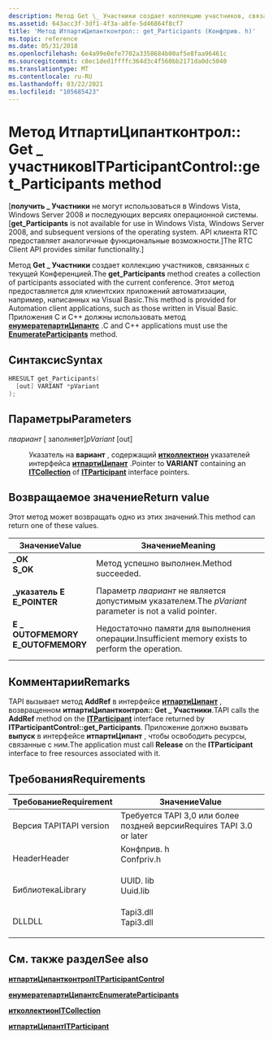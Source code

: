 ```yaml
---
description: Метод Get \_ Участники создает коллекцию участников, связанных с текущей Конференцией.
ms.assetid: 643acc3f-3df1-4f3a-a8fe-5d46864f8cf7
title: 'Метод ИтпартиЦипантконтрол:: get_Participants (Конфприв. h)'
ms.topic: reference
ms.date: 05/31/2018
ms.openlocfilehash: 6e4a99e0efe7702a3358684b00af5e8faa96461c
ms.sourcegitcommit: c8ec1ded1ffffc364d3c4f560bb2171da0dc5040
ms.translationtype: MT
ms.contentlocale: ru-RU
ms.lasthandoff: 03/22/2021
ms.locfileid: "105685423"
---
```

# <a name="itparticipantcontrolget_participants-method"></a><span data-ttu-id="ac1d5-103">Метод ИтпартиЦипантконтрол:: Get \_ участников</span><span class="sxs-lookup"><span data-stu-id="ac1d5-103">ITParticipantControl::get\_Participants method</span></span>

<span data-ttu-id="ac1d5-104">\[**получить \_ Участники** не могут использоваться в Windows Vista, Windows Server 2008 и последующих версиях операционной системы.</span><span class="sxs-lookup"><span data-stu-id="ac1d5-104">\[**get\_Participants** is not available for use in Windows Vista, Windows Server 2008, and subsequent versions of the operating system.</span></span> <span data-ttu-id="ac1d5-105">API клиента RTC предоставляет аналогичные функциональные возможности.\]</span><span class="sxs-lookup"><span data-stu-id="ac1d5-105">The RTC Client API provides similar functionality.\]</span></span>

<span data-ttu-id="ac1d5-106">Метод **Get \_ Участники** создает коллекцию участников, связанных с текущей Конференцией.</span><span class="sxs-lookup"><span data-stu-id="ac1d5-106">The **get\_Participants** method creates a collection of participants associated with the current conference.</span></span> <span data-ttu-id="ac1d5-107">Этот метод предоставляется для клиентских приложений автоматизации, например, написанных на Visual Basic.</span><span class="sxs-lookup"><span data-stu-id="ac1d5-107">This method is provided for Automation client applications, such as those written in Visual Basic.</span></span> <span data-ttu-id="ac1d5-108">Приложения C и C++ должны использовать метод [**енумератепартиЦипантс**](itparticipantcontrol-enumerateparticipants.md) .</span><span class="sxs-lookup"><span data-stu-id="ac1d5-108">C and C++ applications must use the [**EnumerateParticipants**](itparticipantcontrol-enumerateparticipants.md) method.</span></span>

## <a name="syntax"></a><span data-ttu-id="ac1d5-109">Синтаксис</span><span class="sxs-lookup"><span data-stu-id="ac1d5-109">Syntax</span></span>


```C++
HRESULT get_Participants(
  [out] VARIANT *pVariant
);
```



## <a name="parameters"></a><span data-ttu-id="ac1d5-110">Параметры</span><span class="sxs-lookup"><span data-stu-id="ac1d5-110">Parameters</span></span>

<dl> <dt>

<span data-ttu-id="ac1d5-111">*пвариант* \[ заполняет\]</span><span class="sxs-lookup"><span data-stu-id="ac1d5-111">*pVariant* \[out\]</span></span>
</dt> <dd>

<span data-ttu-id="ac1d5-112">Указатель на **вариант** , содержащий [**итколлектион**](/windows/desktop/api/tapi3if/nn-tapi3if-itcollection) указателей интерфейса [**итпартиЦипант**](itparticipant.md) .</span><span class="sxs-lookup"><span data-stu-id="ac1d5-112">Pointer to **VARIANT** containing an [**ITCollection**](/windows/desktop/api/tapi3if/nn-tapi3if-itcollection) of [**ITParticipant**](itparticipant.md) interface pointers.</span></span>

</dd> </dl>

## <a name="return-value"></a><span data-ttu-id="ac1d5-113">Возвращаемое значение</span><span class="sxs-lookup"><span data-stu-id="ac1d5-113">Return value</span></span>

<span data-ttu-id="ac1d5-114">Этот метод может возвращать одно из этих значений.</span><span class="sxs-lookup"><span data-stu-id="ac1d5-114">This method can return one of these values.</span></span>



| <span data-ttu-id="ac1d5-115">Значение</span><span class="sxs-lookup"><span data-stu-id="ac1d5-115">Value</span></span>                                                                                         | <span data-ttu-id="ac1d5-116">Значение</span><span class="sxs-lookup"><span data-stu-id="ac1d5-116">Meaning</span></span>                                                         |
|-----------------------------------------------------------------------------------------------|-----------------------------------------------------------------|
| <dl> <span data-ttu-id="ac1d5-117"><dt>**\_ОК**</dt></span><span class="sxs-lookup"><span data-stu-id="ac1d5-117"><dt>**S\_OK**</dt></span></span> </dl>          | <span data-ttu-id="ac1d5-118">Метод успешно выполнен.</span><span class="sxs-lookup"><span data-stu-id="ac1d5-118">Method succeeded.</span></span><br/>                                    |
| <dl> <span data-ttu-id="ac1d5-119"><dt>**\_указатель E**</dt></span><span class="sxs-lookup"><span data-stu-id="ac1d5-119"><dt>**E\_POINTER**</dt></span></span> </dl>     | <span data-ttu-id="ac1d5-120">Параметр *пвариант* не является допустимым указателем.</span><span class="sxs-lookup"><span data-stu-id="ac1d5-120">The *pVariant* parameter is not a valid pointer.</span></span><br/>     |
| <dl> <span data-ttu-id="ac1d5-121"><dt>**E \_ OUTOFMEMORY**</dt></span><span class="sxs-lookup"><span data-stu-id="ac1d5-121"><dt>**E\_OUTOFMEMORY**</dt></span></span> </dl> | <span data-ttu-id="ac1d5-122">Недостаточно памяти для выполнения операции.</span><span class="sxs-lookup"><span data-stu-id="ac1d5-122">Insufficient memory exists to perform the operation.</span></span><br/> |



 

## <a name="remarks"></a><span data-ttu-id="ac1d5-123">Комментарии</span><span class="sxs-lookup"><span data-stu-id="ac1d5-123">Remarks</span></span>

<span data-ttu-id="ac1d5-124">TAPI вызывает метод **AddRef** в интерфейсе [**итпартиЦипант**](itparticipant.md) , возвращенном **итпартиЦипантконтрол:: Get \_ Участники**.</span><span class="sxs-lookup"><span data-stu-id="ac1d5-124">TAPI calls the **AddRef** method on the [**ITParticipant**](itparticipant.md) interface returned by **ITParticipantControl::get\_Participants**.</span></span> <span data-ttu-id="ac1d5-125">Приложение должно вызвать **выпуск** в интерфейсе **итпартиЦипант** , чтобы освободить ресурсы, связанные с ним.</span><span class="sxs-lookup"><span data-stu-id="ac1d5-125">The application must call **Release** on the **ITParticipant** interface to free resources associated with it.</span></span>

## <a name="requirements"></a><span data-ttu-id="ac1d5-126">Требования</span><span class="sxs-lookup"><span data-stu-id="ac1d5-126">Requirements</span></span>



| <span data-ttu-id="ac1d5-127">Требование</span><span class="sxs-lookup"><span data-stu-id="ac1d5-127">Requirement</span></span> | <span data-ttu-id="ac1d5-128">Значение</span><span class="sxs-lookup"><span data-stu-id="ac1d5-128">Value</span></span> |
|-------------------------|---------------------------------------------------------------------------------------|
| <span data-ttu-id="ac1d5-129">Версия TAPI</span><span class="sxs-lookup"><span data-stu-id="ac1d5-129">TAPI version</span></span><br/> | <span data-ttu-id="ac1d5-130">Требуется TAPI 3,0 или более поздней версии</span><span class="sxs-lookup"><span data-stu-id="ac1d5-130">Requires TAPI 3.0 or later</span></span><br/>                                                 |
| <span data-ttu-id="ac1d5-131">Header</span><span class="sxs-lookup"><span data-stu-id="ac1d5-131">Header</span></span><br/>       | <dl> <span data-ttu-id="ac1d5-132"><dt>Конфприв. h</dt></span><span class="sxs-lookup"><span data-stu-id="ac1d5-132"><dt>Confpriv.h</dt></span></span> </dl> |
| <span data-ttu-id="ac1d5-133">Библиотека</span><span class="sxs-lookup"><span data-stu-id="ac1d5-133">Library</span></span><br/>      | <dl> <span data-ttu-id="ac1d5-134"><dt>UUID. lib</dt></span><span class="sxs-lookup"><span data-stu-id="ac1d5-134"><dt>Uuid.lib</dt></span></span> </dl>   |
| <span data-ttu-id="ac1d5-135">DLL</span><span class="sxs-lookup"><span data-stu-id="ac1d5-135">DLL</span></span><br/>          | <dl> <span data-ttu-id="ac1d5-136"><dt>Tapi3.dll</dt></span><span class="sxs-lookup"><span data-stu-id="ac1d5-136"><dt>Tapi3.dll</dt></span></span> </dl>  |



## <a name="see-also"></a><span data-ttu-id="ac1d5-137">См. также раздел</span><span class="sxs-lookup"><span data-stu-id="ac1d5-137">See also</span></span>

<dl> <dt>

[<span data-ttu-id="ac1d5-138">**итпартиЦипантконтрол**</span><span class="sxs-lookup"><span data-stu-id="ac1d5-138">**ITParticipantControl**</span></span>](itparticipantcontrol.md)
</dt> <dt>

[<span data-ttu-id="ac1d5-139">**енумератепартиЦипантс**</span><span class="sxs-lookup"><span data-stu-id="ac1d5-139">**EnumerateParticipants**</span></span>](itparticipantcontrol-enumerateparticipants.md)
</dt> <dt>

[<span data-ttu-id="ac1d5-140">**итколлектион**</span><span class="sxs-lookup"><span data-stu-id="ac1d5-140">**ITCollection**</span></span>](/windows/desktop/api/tapi3if/nn-tapi3if-itcollection)
</dt> <dt>

[<span data-ttu-id="ac1d5-141">**итпартиЦипант**</span><span class="sxs-lookup"><span data-stu-id="ac1d5-141">**ITParticipant**</span></span>](itparticipant.md)
</dt> </dl>

 

 




